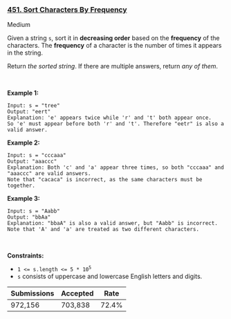 ### [451. Sort Characters By Frequency](https://leetcode.com/problems/sort-characters-by-frequency/description/?envType=daily-question&envId=2024-02-07)

Medium

Given a string `` s ``, sort it in __decreasing order__ based on the __frequency__ of the characters. The __frequency__ of a character is the number of times it appears in the string.

Return _the sorted string_. If there are multiple answers, return _any of them_.

 

<strong class="example">Example 1:</strong>

```
Input: s = "tree"
Output: "eert"
Explanation: 'e' appears twice while 'r' and 't' both appear once.
So 'e' must appear before both 'r' and 't'. Therefore "eetr" is also a valid answer.
```

<strong class="example">Example 2:</strong>

```
Input: s = "cccaaa"
Output: "aaaccc"
Explanation: Both 'c' and 'a' appear three times, so both "cccaaa" and "aaaccc" are valid answers.
Note that "cacaca" is incorrect, as the same characters must be together.
```

<strong class="example">Example 3:</strong>

```
Input: s = "Aabb"
Output: "bbAa"
Explanation: "bbaA" is also a valid answer, but "Aabb" is incorrect.
Note that 'A' and 'a' are treated as two different characters.
```

 

__Constraints:__

*   <code>1 <= s.length <= 5 * 10<sup>5</sup></code>
*   `` s `` consists of uppercase and lowercase English letters and digits.

| Submissions    | Accepted     | Rate   |
| -------------- | ------------ | ------ |
| 972,156 | 703,838 | 72.4% |